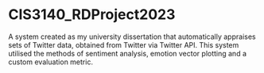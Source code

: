 # CIS3140_RDProject2023
A system created as my university dissertation that automatically appraises sets of Twitter data, obtained from Twitter via Twitter API. This system utilised the methods of sentiment analysis, emotion vector plotting and a custom evaluation metric.
